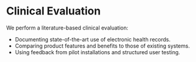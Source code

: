# Clinical Evaluation

We perform a literature-based clinical evaluation:

- Documenting state-of-the-art use of electronic health records.
- Comparing product features and benefits to those of existing systems.
- Using feedback from pilot installations and structured user testing.
